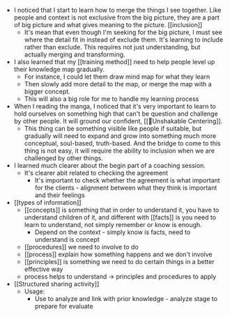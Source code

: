 - I noticed that I start to learn how to merge the things I see together. Like people and context is not exclusive from the big picture, they are a part of big picture and what gives meaning to the picture. [[inclusion]]
    - It's mean that even though I'm seeking for the big picture, I must see where the detail fit in instead of exclude them. It's learning to include rather than exclude. This requires not just understanding, but actually merging and transforming.
- I also learned that my [[training method]] need to help people level up their knowledge map gradually. 
    - For instance, I could let them draw mind map for what they learn
    - Then slowly add more detail to the map, or merge the map with a bigger concept.
    - This will also a big role for me to handle my learning process
- When I reading the manga, I noticed that it's very important to learn to hold ourselves on something high that can't be question and challenge by other people. It will ground our confident, [[🌱Unshakable Centering]].
    - This thing can be something visible like people if suitable, but gradually will need to expand and grow into something much more conceptual, soul-based, truth-based. And the bridge to come to this thing is not easy, it will require the ability to inclusion when we are challenged by other things.
- I learned much clearer about the begin part of a coaching session. 
    - It's clearer abit related to checking the agreement
        - It's important to check whether the agreement is what important for the clients - alignment between what they think is important and their feelings
- [[types of information]]
    - [[concepts]] is something that in order to understand it, you have to understand children of it, and different with [[facts]] is you need to learn to understand, not simply remember or know is enough.
        - Depend on the context - simply know is facts, need to understand is concept
    - [[procedures]] we need to involve to do
    - [[process]] explain how something happens and we don't involve
    - [[principles]] is something we need to do certain things in a better effective way
    - process helps to understand -> principles and procedures to apply
- [[Structured sharing activity]] 
    - Usage: 
        - Use to analyze and link with prior knowledge - analyze stage to prepare for evaluate
